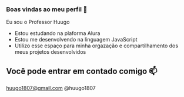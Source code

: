### Boas vindas ao meu perfil 💙

Eu sou o Professor Huugo

- Estou estudando na plaforma Alura
- Estou me desenvolvendo na linguagem JavaScript
- Utilizo esse espaço para minha orgazação e compartilhamento dos meus projetos desenvolvidos



## Você pode entrar em contado comigo 📫
huugo1807@gmail.com
@huugo1807

